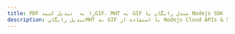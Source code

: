 ---title: PDF را به  تبدیل کنیدGIF، MHT به GIF مبدل رایگان یا Nodejs SDKdescription: تبدیل رایگانMHT به GIF با استفاده از Nodejs Cloud APIs & SDK همچنین اسناد PDF را در Cloud ایجاد، ویرایش و رندر کنید.---